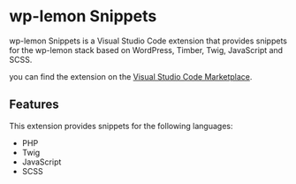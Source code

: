 # wp-lemon Snippets

wp-lemon Snippets is a Visual Studio Code extension that provides snippets for the wp-lemon stack based on WordPress, Timber, Twig, JavaScript and SCSS.

you can find the extension on the [Visual Studio Code Marketplace](https://marketplace.visualstudio.com/items?itemName=StudioLemon.wp-lemon-snippets).

## Features

This extension provides snippets for the following languages:

- PHP
- Twig
- JavaScript
- SCSS